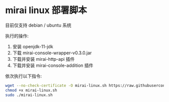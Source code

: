 
# mirai linux 部署脚本
目前仅支持 debian / ubuntu 系统

执行的操作: 
1. 安装 openjdk-11-jdk
2. 下载 mirai-console-wrapper-v0.3.0.jar
3. 下载并安装 mirai-http-api 插件
4. 下载并安装 mirai-console-addition 插件

依次执行以下指令:

```bash
wget --no-check-certificate -O mirai-linux.sh https://raw.githubusercontent.com/cyanray/mirai-linux-deployment/master/mirai-linux.sh
chmod +x mirai-linux.sh
sudo ./mirai-linux.sh
```
